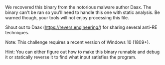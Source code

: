 We recovered this binary from the notorious malware author Daax. The binary can't be ran so you'll need to handle this one with static analysis. Be warned though, your tools will not enjoy processing this file.

Shout out to Daax (https://revers.engineering/) for sharing several anti-RE techniques.

Note: This challenge requires a recent version of Windows 10 (1809+).

Hint: You can either figure out how to make this binary runnable and debug it or statically reverse it to find what input satisfies the program.